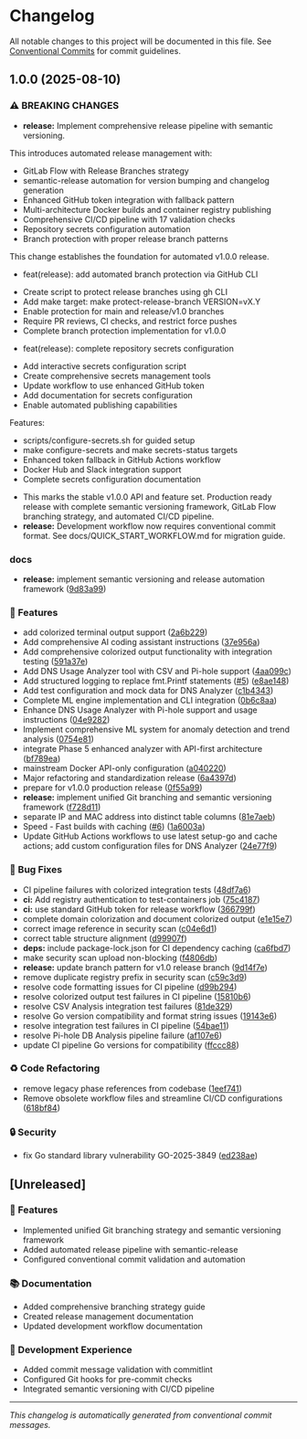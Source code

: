 # Changelog

All notable changes to this project will be documented in this file. See [Conventional Commits](https://conventionalcommits.org) for commit guidelines.

## 1.0.0 (2025-08-10)


### ⚠ BREAKING CHANGES

* **release:** Implement comprehensive release pipeline with semantic versioning.

This introduces automated release management with:
- GitLab Flow with Release Branches strategy
- semantic-release automation for version bumping and changelog generation  
- Enhanced GitHub token integration with fallback pattern
- Multi-architecture Docker builds and container registry publishing
- Comprehensive CI/CD pipeline with 17 validation checks
- Repository secrets configuration automation
- Branch protection with proper release branch patterns

This change establishes the foundation for automated v1.0.0 release.

* feat(release): add automated branch protection via GitHub CLI

- Create script to protect release branches using gh CLI
- Add make target: make protect-release-branch VERSION=vX.Y
- Enable protection for main and release/v1.0 branches
- Require PR reviews, CI checks, and restrict force pushes
- Complete branch protection implementation for v1.0.0

* feat(release): complete repository secrets configuration

- Add interactive secrets configuration script
- Create comprehensive secrets management tools
- Update workflow to use enhanced GitHub token
- Add documentation for secrets configuration
- Enable automated publishing capabilities

Features:
- scripts/configure-secrets.sh for guided setup
- make configure-secrets and make secrets-status targets
- Enhanced token fallback in GitHub Actions workflow
- Docker Hub and Slack integration support
- Complete secrets configuration documentation
* This marks the stable v1.0.0 API and feature set. Production ready
release with complete semantic versioning framework, GitLab Flow branching strategy,
and automated CI/CD pipeline.
* **release:** Development workflow now requires conventional commit format.
See docs/QUICK_START_WORKFLOW.md for migration guide.

### docs

* **release:** implement semantic versioning and release automation framework ([9d83a99](https://github.com/GrammaTonic/pihole-network-analyzer/commit/9d83a998653c1ed90d39991dd312eb57b0ac3cb1))


### 🚀 Features

* add colorized terminal output support ([2a6b229](https://github.com/GrammaTonic/pihole-network-analyzer/commit/2a6b229dca2647eeb7a19e3c6e7e5c66a3aed260))
* Add comprehensive AI coding assistant instructions ([37e956a](https://github.com/GrammaTonic/pihole-network-analyzer/commit/37e956a3180f7d491b41b73aa21978609539231d))
* Add comprehensive colorized output functionality with integration testing ([591a37e](https://github.com/GrammaTonic/pihole-network-analyzer/commit/591a37e3c9f4773dd8278ba2dba8b5696fc094bb))
* Add DNS Usage Analyzer tool with CSV and Pi-hole support ([4aa099c](https://github.com/GrammaTonic/pihole-network-analyzer/commit/4aa099ca49276f51b57818057101692b588c9d62))
* Add structured logging to replace fmt.Printf statements ([#5](https://github.com/GrammaTonic/pihole-network-analyzer/issues/5)) ([e8ae148](https://github.com/GrammaTonic/pihole-network-analyzer/commit/e8ae1481241b9db558878a68fc276472bd55e497))
* Add test configuration and mock data for DNS Analyzer ([c1b4343](https://github.com/GrammaTonic/pihole-network-analyzer/commit/c1b4343570775781ce1b833e6f916e84f528e2fe))
* Complete ML engine implementation and CLI integration ([0b6c8aa](https://github.com/GrammaTonic/pihole-network-analyzer/commit/0b6c8aa4c72ea02501d7e1626e284158938aaa2c))
* Enhance DNS Usage Analyzer with Pi-hole support and usage instructions ([04e9282](https://github.com/GrammaTonic/pihole-network-analyzer/commit/04e928282853fc56682b49506339510eb30d83db))
* Implement comprehensive ML system for anomaly detection and trend analysis ([0754e81](https://github.com/GrammaTonic/pihole-network-analyzer/commit/0754e8132df3683fd8d6b8248dbe4ece7b215996))
* integrate Phase 5 enhanced analyzer with API-first architecture ([bf789ea](https://github.com/GrammaTonic/pihole-network-analyzer/commit/bf789ea94cbf70b0b453fdc74044f8943b39b620))
* mainstream Docker API-only configuration ([a040220](https://github.com/GrammaTonic/pihole-network-analyzer/commit/a040220d718222f5bae52a024b0e2ec957e84114))
* Major refactoring and standardization release ([6a4397d](https://github.com/GrammaTonic/pihole-network-analyzer/commit/6a4397decb86d06d0b67b1aef4c0df7a06671974))
* prepare for v1.0.0 production release ([0f55a99](https://github.com/GrammaTonic/pihole-network-analyzer/commit/0f55a99f701b8644c98830bb076b0886d1fad04c))
* **release:** implement unified Git branching and semantic versioning framework ([f728d11](https://github.com/GrammaTonic/pihole-network-analyzer/commit/f728d11f3898b6870a9a2421d97dba078c974ce7))
* separate IP and MAC address into distinct table columns ([81e7aeb](https://github.com/GrammaTonic/pihole-network-analyzer/commit/81e7aeb5a3e5f844d86a63635e427c64bc280652))
* Speed - Fast builds with caching ([#6](https://github.com/GrammaTonic/pihole-network-analyzer/issues/6)) ([1a6003a](https://github.com/GrammaTonic/pihole-network-analyzer/commit/1a6003a8476dc05cd209d6fa2053e75514dc7edd))
* Update GitHub Actions workflows to use latest setup-go and cache actions; add custom configuration files for DNS Analyzer ([24e77f9](https://github.com/GrammaTonic/pihole-network-analyzer/commit/24e77f90b24c0e9a8ced607bd867c335ab4d39e8))


### 🐛 Bug Fixes

* CI pipeline failures with colorized integration tests ([48df7a6](https://github.com/GrammaTonic/pihole-network-analyzer/commit/48df7a6c53b03cf98cd5f7a77c762fc9160c37ed))
* **ci:** Add registry authentication to test-containers job ([75c4187](https://github.com/GrammaTonic/pihole-network-analyzer/commit/75c418791805c01b21624e9091fdf21ad054d0a8))
* **ci:** use standard GitHub token for release workflow ([366799f](https://github.com/GrammaTonic/pihole-network-analyzer/commit/366799f336fa9bff6017620d140c99b1e0da60a8))
* complete domain colorization and document colorized output ([e1e15e7](https://github.com/GrammaTonic/pihole-network-analyzer/commit/e1e15e7d5aabad80976ce200787fe9889cefd48c))
* correct image reference in security scan ([c04e6d1](https://github.com/GrammaTonic/pihole-network-analyzer/commit/c04e6d12f9ac4647fd22577f71099d0a43ad84b1))
* correct table structure alignment ([d99907f](https://github.com/GrammaTonic/pihole-network-analyzer/commit/d99907f62eba7cab7d92dfddc4a233d636057199))
* **deps:** include package-lock.json for CI dependency caching ([ca6fbd7](https://github.com/GrammaTonic/pihole-network-analyzer/commit/ca6fbd7eb3389eefd093348d066709c8577a626a))
* make security scan upload non-blocking ([f4806db](https://github.com/GrammaTonic/pihole-network-analyzer/commit/f4806db650a9dca9c405b1caacc1809935987043))
* **release:** update branch pattern for v1.0 release branch ([9d14f7e](https://github.com/GrammaTonic/pihole-network-analyzer/commit/9d14f7e10a86abc37a748ccfb5a6e95f40927e43))
* remove duplicate registry prefix in security scan ([c59c3d9](https://github.com/GrammaTonic/pihole-network-analyzer/commit/c59c3d958aa5ddf86d961e535a08d693236cb39b))
* resolve code formatting issues for CI pipeline ([d99b294](https://github.com/GrammaTonic/pihole-network-analyzer/commit/d99b2948339ad77b64146bde82a4b5329acf13fa))
* resolve colorized output test failures in CI pipeline ([15810b6](https://github.com/GrammaTonic/pihole-network-analyzer/commit/15810b6ca7b04c4ca396d40e47c21f8d1a6820ef))
* resolve CSV Analysis integration test failures ([81de329](https://github.com/GrammaTonic/pihole-network-analyzer/commit/81de329b69bd04a57bf44f16c1af595a37bcdf65))
* resolve Go version compatibility and format string issues ([19143e6](https://github.com/GrammaTonic/pihole-network-analyzer/commit/19143e6449abc3bf548de9bf04315edc62788811))
* resolve integration test failures in CI pipeline ([54bae11](https://github.com/GrammaTonic/pihole-network-analyzer/commit/54bae110e48d8d9a8020861d62e8facf4e0507a0))
* resolve Pi-hole DB Analysis pipeline failure ([af107e6](https://github.com/GrammaTonic/pihole-network-analyzer/commit/af107e67ba6b5bfceb8aabc1c0745ac5514cbb48))
* update CI pipeline Go versions for compatibility ([ffccc88](https://github.com/GrammaTonic/pihole-network-analyzer/commit/ffccc88099662a4ba78bf1438c3d312e237aeddb))


### ♻️ Code Refactoring

* remove legacy phase references from codebase ([1eef741](https://github.com/GrammaTonic/pihole-network-analyzer/commit/1eef74113f234b121dc1b2dee1d7c3fadc5f3c89))
* Remove obsolete workflow files and streamline CI/CD configurations ([618bf84](https://github.com/GrammaTonic/pihole-network-analyzer/commit/618bf84db605781d9af1d2c931539f7c41a99605))


### 🔒 Security

* fix Go standard library vulnerability GO-2025-3849 ([ed238ae](https://github.com/GrammaTonic/pihole-network-analyzer/commit/ed238ae91ef07912de5371958293c17938a831a4))

## [Unreleased]

### 🚀 Features
- Implemented unified Git branching strategy and semantic versioning framework
- Added automated release pipeline with semantic-release
- Configured conventional commit validation and automation

### 📚 Documentation
- Added comprehensive branching strategy guide
- Created release management documentation
- Updated development workflow documentation

### 🔧 Development Experience
- Added commit message validation with commitlint
- Configured Git hooks for pre-commit checks
- Integrated semantic versioning with CI/CD pipeline

---

*This changelog is automatically generated from conventional commit messages.*
